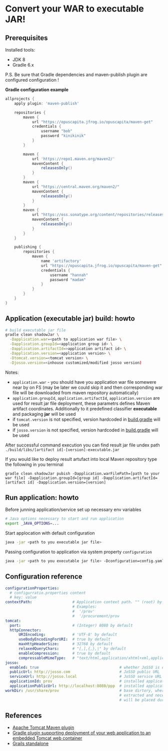 # Convert your WAR to executable JAR!

## Prerequisites

Installed tools:
- JDK 8
- Gradle 6.x

P.S. Be sure that Gradle dependencies and maven-publish plugin are configured configuration !

**Gradle configuration example**

```groovy
allprojects {
    apply plugin: 'maven-publish'

    repositories {
        maven {
            url "https://opuscapita.jfrog.io/opuscapita/maven-get"
            credentials {
                username "bob"
                password "kinikinik"
            }
        }

        maven {
            url 'https://repo1.maven.org/maven2/'
            mavenContent {
                releasesOnly()
            }
        }
        maven {
            url "https://central.maven.org/maven2/"
            mavenContent {
                releasesOnly()
            }
        }
        maven {
            url "https://oss.sonatype.org/content/repositories/releases"
            mavenContent {
                releasesOnly()
            }
        }
    }

    publishing {
        repositories {
            maven {
                name 'artifactory'
                url "https://opuscapita.jfrog.io/opuscapita/maven-get"
                credentials {
                    username "hannah"
                    password "madam"
                }
            }
        }
    }
}
```

## Application (executable jar) build: howto

```sh
# build executable jar file
gradle clean shadowJar \
  -Dapplication.war=<path to application war file> \
  -Dapplication.groupId=<application group id> \
  -Dapplication.artifactId=>application artifact id> \
  -Dapplication.version=<application version> \
  -Dtomcat.version=<tomcat version> \
  -Djosso.version=<inhouse customized/modified josso version)
```

Notes:
- `application.war` - you should have you application war file somewere near by on FS (may be later we could skip it and then corresponding war file will be downloaded from maven repository automatically)
- `application.groupId`, `application.artifactId`, `application.version` are used for result jar file deployment, these parametrs defines Maven artifact coordinates. Additionally to it predefined classifier **executable** and packaging **jar** will be used
- if `tomcat.version` is not specified, version hardcoded in [build.gradle](build.gradle) will be used
- if `josso.version` is not specified, version hardcoded in [build.gradle](build.gradle) will be used

After successful command execution you can find result jar file undex path ```./build/libs/[artifact id]-[version]-executable.jar```

If you would like to deploy result artufact into local Maven repository type the following in you terminal
```
gradle clean shadowJar pubish -Dapplication.warFilePath=[path to your war file] -Dapplication.groupId=[group id] -Dapplication.artifactId=[artifact id] -Dapplication.version=[version]
```

## Run application: howto

Before junning application/service set up necessary env variables

```sh
# Java options necessary to start and run application
export _JAVA_OPTIONS=...
```

Start applocation with default configuration
```sh
java -jar <path to you executable jar file>
```

Passing configuration to application via system property `configuration`
```sh
java -jar <path to you executable jar file> -Dconfiguration=config.yaml
```

## Configuration reference
```yaml
configurationProperties:
  # configurratio.properties content
  # key: value
contextPath:                  # Application context path. "" (root) by default.
                              # Examples:
                              #  '/prov'
                              #  '/procurement/prov
tomcat:
  port:                       # (Integer) 8080 by default
  httpConnector:
      URIEncoding:            # 'UTF-8' by default
      useBodyEncodingForURI:  # true by default
      maxHttpHeaderSize:      # 32768 by default
      relaxedQueryChars:      # "[,],{,},|" by default
      enableCompression:      # true by default
      compressableMimeType:   # "text/html,application/xhtml+xml,application/json,text/json" by default
josso:
  enabled: true                                    # whether JoSSO is enabled or not
  publicUrl: http://josso.com                      # JoSSO public URL
  serviceUrl: http://josso.local                   # JoSSO service URL
  applicationId: prov                              # installed application ID
  applicationPublicUrl: http://localhost:8080/ppp  # installed application public URL
workDir: /usr/share/prov                           # base dirtory, where application will be
                                                   # extracted and necessary configuration files
                                                   # will be placed during app execution
```

## References
- [Apache Tomcat Maven plugin](https://github.com/apache/tomcat-maven-plugin)
- [Gradle plugin supporting deployment of your web application to an embedded Tomcat web container](https://github.com/bmuschko/gradle-tomcat-plugin)
- [Grails standalone](https://github.com/grails-plugins/grails-standalone)


